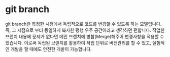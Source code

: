 # git branch
git branch란 특정한 시점에서 독립적으로 코드를 변경할 수 있도록 하는 모델입니다.
즉, 그 시점으로 부터 동일하게 복사한 평행 우주 공간이라고 생각하면 편합니다. 작업한 브랜치 내용에 문제가 없다면 메인 브랜치에 병합(Merge)해주어 변경사항을 적용할 수 있습니다. 이로써 독립된 브랜치를 활용하여 작업 단위로 버전관리를 할 수 있고, 실험적인 개발을 할 때에도 안전한 개발이 가능합니다.
